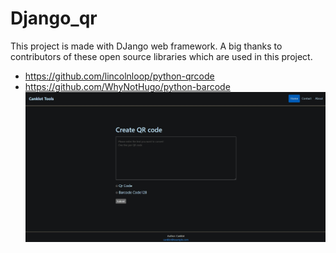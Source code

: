 # Django_qr

This project is made with DJango web framework.
A big thanks to contributors of these open source libraries which are used in this project.

 - https://github.com/lincolnloop/python-qrcode
 - https://github.com/WhyNotHugo/python-barcode
![front end screen shot](https://github.com/canklot/Django_qr/blob/master/front_end.jpg?raw=true)
